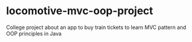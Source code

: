 # locomotive-mvc-oop-project
College project about an app to buy train tickets to learn MVC pattern and OOP principles in Java
